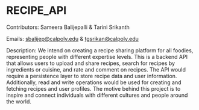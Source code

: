 # RECIPE_API

Contributors: 
Sameera Balijepalli & Tarini Srikanth


Emails: 
sbalijep@calpoly.edu & tgsrikan@calpoly.edu


Description:
We intend on creating a recipe sharing platform for all foodies, representing people with different expertise levels. This is a backend API that allows users to upload and share recipes, search for recipes by ingredients or cuisine, and rate and comment on recipes. The API would require a persistence layer to store recipe data and user information. Additionally, read and write operations would be used for creating and fetching recipes and user profiles. The motive behind this project is to inspire and connect individuals with different cultures and people around the world. 
